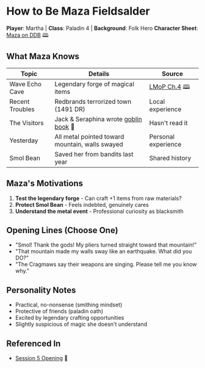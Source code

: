 # How to Be Maza Fieldsalder
**Player**: Martha | **Class**: Paladin 4 | **Background**: Folk Hero
**Character Sheet**: [Maza on DDB](https://www.dndbeyond.com/characters/[ID_NEEDED]) 🕮

## What Maza Knows
| Topic | Details | Source |
|-------|---------|--------|
| Wave Echo Cave | Legendary forge of magical items | [LMoP Ch.4](https://www.dndbeyond.com/sources/lmop/wave-echo-cave) 🕮 |
| Recent Troubles | Redbrands terrorized town (1491 DR) | Local experience |
| The Visitors | Jack & Seraphina wrote [goblin book](../../GoblinResearch.md) 📍 | Hasn't read it |
| Yesterday | All metal pointed toward mountain, walls swayed | Personal experience |
| Smol Bean | Saved her from bandits last year | Shared history |

## Maza's Motivations
1. **Test the legendary forge** - Can craft +1 items from raw materials?
2. **Protect Smol Bean** - Feels indebted, genuinely cares
3. **Understand the metal event** - Professional curiosity as blacksmith

## Opening Lines (Choose One)
- "Smol! Thank the gods! My pliers turned straight toward that mountain!"
- "That mountain made my walls sway like an earthquake. What did you DO?"
- "The Cragmaws say their weapons are singing. Please tell me you know why."

## Personality Notes
- Practical, no-nonsense (smithing mindset)
- Protective of friends (paladin oath)
- Excited by legendary crafting opportunities
- Slightly suspicious of magic she doesn't understand

## Referenced In
- [Session 5 Opening](../../../notes/session-5/00-INDEX.md) 📍